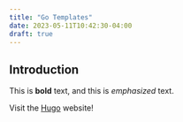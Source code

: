 ```yaml
---
title: "Go Templates"
date: 2023-05-11T10:42:30-04:00
draft: true
---
```


## Introduction

This is **bold** text, and this is *emphasized* text.

Visit the [Hugo](https://gohugo.io) website!